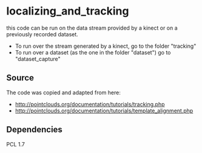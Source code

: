 # localizing_and_tracking #

this code can be run on the data stream provided by a kinect or on a previously recorded dataset.

* To run over the stream generated by a kinect, go to the folder "tracking"
* To run over a dataset (as the one in the folder "dataset") go to "dataset_capture"

## Source ##
The code was copied and adapted from here:
* http://pointclouds.org/documentation/tutorials/tracking.php
* http://pointclouds.org/documentation/tutorials/template_alignment.php

## Dependencies ##
PCL 1.7
